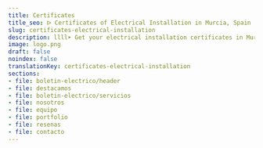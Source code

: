 ```yaml
---
title: Certificates
title_seo: ᐅ Certificates of Electrical Installation in Murcia, Spain
slug: certificates-electrical-installation
description: llll➤ Get your electrical installation certificates in Murcia. Affordable prices, fast and reliable service ✅ Contact us!
image: logo.png
draft: false
noindex: false
translationKey: certificates-electrical-installation
sections:
- file: boletin-electrico/header
- file: destacamos
- file: boletin-electrico/servicios
- file: nosotros
- file: equipo
- file: portfolio
- file: resenas
- file: contacto
---
```

